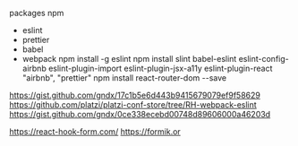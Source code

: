 packages npm
- eslint
- prettier
- babel
- webpack
npm install -g eslint
npm install slint babel-eslint eslint-config-airbnb eslint-plugin-import eslint-plugin-jsx-a11y eslint-plugin-react
"airbnb",
"prettier"
npm install react-router-dom --save

https://gist.github.com/gndx/17c1b5e6d443b9415679079ef9f58629
https://github.com/platzi/platzi-conf-store/tree/RH-webpack-eslint
https://gist.github.com/gndx/0ce338ecebd00748d89606000a46203d

https://react-hook-form.com/
 https://formik.or